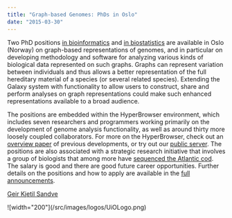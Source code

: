 ```yaml
---
title: "Graph-based Genomes: PhDs in Oslo"
date: "2015-03-30"
---
```


Two PhD positions [in bioinformatics](http://uio.easycruit.com/vacancy/1352825/64290?iso=no)  and [in biostatistics](http://uio.easycruit.com/vacancy/1352793/64285?iso=no) are available in Oslo (Norway) on graph-based representations of genomes, and in particular on developing methodology and software for analyzing various kinds of biological data represented on such graphs. Graphs can represent variation between individuals and thus allows a better representation of the full hereditary material of a species (or several related species). 
Extending the Galaxy system with functionality to allow users to construct, share and perform analyses on graph representations could make such enhanced representations available to a broad audience.

The positions are embedded within the HyperBrowser environment, which includes seven researchers and programmers working primarily on the development of genome analysis functionality, as well as around thirty more loosely coupled collaborators. For more on the HyperBrowser, check out an [overview paper](http://nar.oxfordjournals.org/content/41/W1/W133.long) of previous developments, or try out our [public server](https://hyperbrowser.uio.no). The positions are also associated with a strategic research initiative that involves a group of biologists that among more have [sequenced the Atlantic cod](http://www.nature.com/nature/journal/v477/n7363/abs/nature10342.html). The salary is good and there are good future career opportunities. Further details on the positions and how to apply are available in the [full announcements](http://uio.easycruit.com/vacancy/1309717/64290?iso=no).

[Geir Kjetil Sandve](http://www.mn.uio.no/ifi/english/people/aca/geirksa/)

<div class='center'>![width="200"](/src/images/logos/UiOLogo.png)</div>
